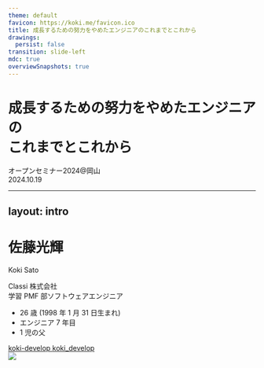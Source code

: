 ```yaml
---
theme: default
favicon: https://koki.me/favicon.ico
title: 成長するための努力をやめたエンジニアのこれまでとこれから
drawings:
  persist: false
transition: slide-left
mdc: true
overviewSnapshots: true
---
```


<h1 class="!text-4xl">
成長するための努力をやめたエンジニアの<br/>
これまでとこれから
</h1>

オープンセミナー2024@岡山  
2024.10.19

---
layout: intro
---

# 佐藤光輝

Koki Sato

Classi 株式会社  
学習 PMF 部ソフトウェアエンジニア

- 26 歳 (1998 年 1 月 31 日生まれ)
- エンジニア 7 年目
- 1 児の父

<div class="flex flex-col mt-4">
<span>
<a href="https://github.com/koki-develop" target="_blank">
  <carbon:logo-github /> koki-develop
</a>
</span>
<span>
<a href="https://x.com/koki_develop" target="_blank">
  <carbon:logo-x /> koki_develop
</a>
</span>
</div>

<img src="/profile.png" class="w-1/2 absolute top-1/2 left-9/20 transform -translate-y-1/2" />
